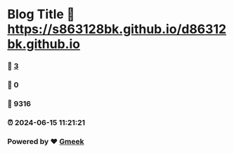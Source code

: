 # Blog Title :link: https://s863128bk.github.io/d86312bk.github.io 
### :page_facing_up: [3](https://s863128bk.github.io/d86312bk.github.io/tag.html) 
### :speech_balloon: 0 
### :hibiscus: 9316 
### :alarm_clock: 2024-06-15 11:21:21 
### Powered by :heart: [Gmeek](https://github.com/Meekdai/Gmeek)
